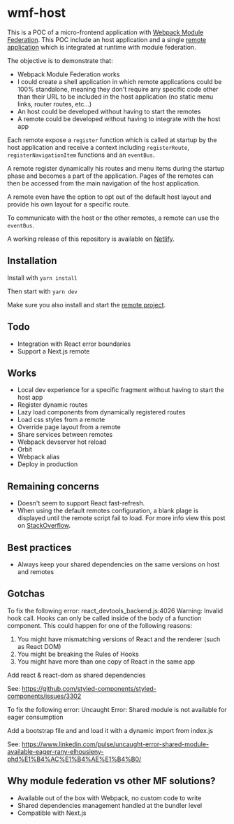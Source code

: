 # wmf-host

This is a POC of a micro-frontend application with [Webpack Module Federation](https://webpack.js.org/concepts/module-federation/). This POC include an host application and a single [remote application](https://github.com/patricklafrance/wmf-remote-1) which is integrated at runtime with module federation.

The objective is to demonstrate that:

- Webpack Module Federation works
- I could create a shell application in which remote applications could be 100% standalone, meaning they don't require any specific code other than their URL to be included in the host application (no static menu links, router routes, etc...)
- An host could be developed without having to start the remotes
- A remote could be developed without having to integrate with the host app

Each remote expose a `register` function which is called at startup by the host application and receive a context including `registerRoute`, `registerNavigationItem` functions and an `eventBus`.

A remote register dynamically his routes and menu items during the startup phase and becomes a part of the application. Pages of the remotes can then be accessed from the main navigation of the host application.

A remote even have the option to opt out of the default host layout and provide his own layout for a specific route.

To communicate with the host or the other remotes, a remote can use the `eventBus`.

A working release of this repository is available on [Netlify](https://weback-module-federation-poc-host.netlify.app/).

## Installation

Install with `yarn install`

Then start with `yarn dev`

Make sure you also install and start the [remote project](https://github.com/patricklafrance/wmf-remote-1).

## Todo
- Integration with React error boundaries
- Support a Next.js remote

## Works
- Local dev experience for a specific fragment without having to start the host app
- Register dynamic routes
- Lazy load components from dynamically registered routes
- Load css styles from a remote
- Override page layout from a remote
- Share services between remotes
- Webpack devserver hot reload
- Orbit
- Webpack alias
- Deploy in production

## Remaining concerns
- Doesn't seem to support React fast-refresh.
- When using the default remotes configuration, a blank plage is displayed until the remote script fail to load. For more info view this post on [StackOverflow](overflow.com/questions/72638378/module-federation-display-a-blank-page-for-a-few-seconds-when-a-remote-is-unavai).

## Best practices

- Always keep your shared dependencies on the same versions on host and remotes

## Gotchas

To fix the following error:
react_devtools_backend.js:4026 Warning: Invalid hook call. Hooks can only be called inside of the body of a function component. This could happen for one of the following reasons:
1. You might have mismatching versions of React and the renderer (such as React DOM)
2. You might be breaking the Rules of Hooks
3. You might have more than one copy of React in the same app

Add react & react-dom as shared dependencies

See: https://github.com/styled-components/styled-components/issues/3302

To fix the following error:
Uncaught Error: Shared module is not available for eager consumption

Add a bootstrap file and and load it with a dynamic import from index.js

See: https://www.linkedin.com/pulse/uncaught-error-shared-module-available-eager-rany-elhousieny-phd%E1%B4%AC%E1%B4%AE%E1%B4%B0/

## Why module federation vs other MF solutions?

- Available out of the box with Webpack, no custom code to write
- Shared dependencies management handled at the bundler level
- Compatible with Next.js
